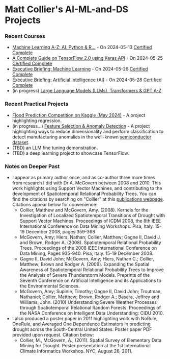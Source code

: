 # Matt Collier's AI-ML-and-DS Projects

### Recent Courses
* [Machine Learning A-Z: AI, Python & R...](https://www.udemy.com/course/machinelearning/learn/lecture/35617946?start=1#overview) - On 2024-05-13 [Certified Complete](https://www.udemy.com/certificate/UC-a021173a-48e8-4361-bc88-f45206995b76/)
* [A Complete Guide on TensorFlow 2.0 using Keras API](https://community.superdatascience.com/c/tensorflow-keras-api/) - On 2024-05-25 [Certified Complete](https://credsverse.com/credentials/14089047-13b7-4346-b274-4f9dd5a30ba1)
* [Executive Briefing: Machine Learning](https://community.superdatascience.com/c/executive-ml/) - On 2024-05-26 [Certified Complete](https://credsverse.com/credentials/36d89d19-2df1-4c11-ba1f-1a8fc5971cd4)
* [Executive Briefing: Artificial Intelligence (AI)](https://community.superdatascience.com/c/executive-ai/) - On 2024-05-28 [Certified Complete](https://credsverse.com/credentials/3acf295a-10fd-4ef2-8b59-613ff256a214)
* (in progress) [Large Language Models (LLMs), Transformers & GPT A-Z](https://community.superdatascience.com/c/llm-gpt/)

### Recent Practical Projects
* [Flood Prediction Competition on Kaggle (May 2024)](https://colab.research.google.com/drive/1DMYd0Bffts5P7kARmYJKKCzqpQaDDYGe?usp=sharing) - A project highlighting regression.
* (in progress...) [Feature Selection & Anomaly Detection](https://colab.research.google.com/drive/16pCUBH4hmv98x3j9xxV1_Hvp3YqJX3aU?usp=sharing) - A project highlighting ways to reduce dimensionality and perform classification to detect manufacturing anomalies in the well-known [semiconductor dataset](https://www.kaggle.com/datasets/paresh2047/uci-semcom).
* (TBD) an LLM fine tuning demonstration.
* (TBD) a deep learning project to showcase TensorFlow.

### Notes on Deeper Past
* I appear as primary author once, and as co-author three more times from research I did with Dr A. McGovern between 2008 and 2010. This work highlights using Support Vector Machines, and contributing to the development of Spatiotemporal Relational Probability Trees. You can find the citations by searching on "Collier" at this [publications webpage](https://mcgovern-fagg.org/amy/publications/). Citations appear below for convenience:
  * Collier, Matthew and McGovern, Amy. (2008). Kernels for the Investigation of Localized Spatiotemporal Transitions of Drought with Support Vector Machines. Proceedings of ICDM 2008, the 8th IEEE International Conference on Data Mining Workshops. Pisa, Italy. 15-19 December 2008, pages 359-368
  * McGovern, Amy; Hiers, Nathan; Collier, Matthew; Gagne II, David J. and Brown, Rodger A. (2008). Spatiotemporal Relational Probability Trees. Proceedings of the 2008 IEEE International Conference on Data Mining, Pages 935-940. Pisa, Italy. 15-19 December 2008.
  * Gagne II, David John; McGovern, Amy; Hiers, Nathan C.; Collier, Matthew; Brown and Rodger A. (2009). Expanding the Spatial Awareness of Spatiotemporal Relational Probability Trees to Improve the Analysis of Severe Thunderstorm Models. Preprints of the Seventh Conference on Artificial Intelligence and its Applications to the Environmental Sciences.
  * McGovern, Amy; Supinie, Timothy; Gagne II, David John; Troutman, Nathaniel; Collier, Matthew; Brown, Rodger A.; Basara, Jeffrey and Williams, John. (2010) Understanding Severe Weather Processes through Spatiotemporal Relational Random Forests. Proceedings of the NASA Conference on Intelligent Data Understanding: CIDU 2010.
* I also produced a poster paper in 2011 highlighting work with NoRule, OneRule, and Averaged One Dependence Estimators in predicting drought across the South-Central United States. Poster paper PDF provided upon request. Citation below:
  * Collier, M., McGovern, A., (2011). Spatial Survey of Elementary Data Mining for Drought. Poster presentation at the 1st International Climate Informatics Workshop. NYC, August 26, 2011.
